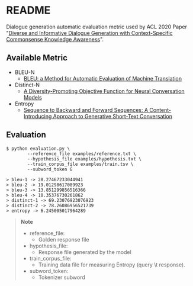 # README
Dialogue generation automatic evaluation metric used by ACL 2020 Paper "[Diverse and Informative Dialogue Generation with Context-Specific Commonsense Knowledge Awareness](https://aclanthology.org/2020.acl-main.515/)".

## Available Metric
- BLEU-N
  - [BLEU: a Method for Automatic Evaluation of Machine Translation](https://aclanthology.org/P02-1040/)
- Distinct-N
  - [A Diversity-Promoting Objective Function for Neural Conversation Models](https://aclanthology.org/N16-1014/)
- Entropy
  - [Sequence to Backward and Forward Sequences: A Content-Introducing Approach to Generative Short-Text Conversation](https://aclanthology.org/C16-1316/)

## Evaluation
```
$ python evaluation.py \
        --reference_file examples/reference.txt \
        --hypothesis_file examples/hypothesis.txt \
        --train_corpus_file examples/train.tsv \
        --subword_token Ġ

> bleu-1 -> 28.27467233044941
> bleu-2 -> 19.01298617089923
> bleu-3 -> 13.851299856516366
> bleu-4 -> 10.35376730261862
> distinct-1 -> 69.23076923076923
> distinct-2 -> 78.26086956521739
> entropy -> 6.245005017964289
```
> **Note**<br>
> - reference_file:  <br>
>    - Golden response file <br>
> - hypothesis_file: <br>
>    - Response file generated by the model <br>
> - train_corpus_file: <br>
>    - Training data file for measuring Entropy (query \t response). <br>
> - subword_token: <br>
>    - Tokenizer subword <br>
